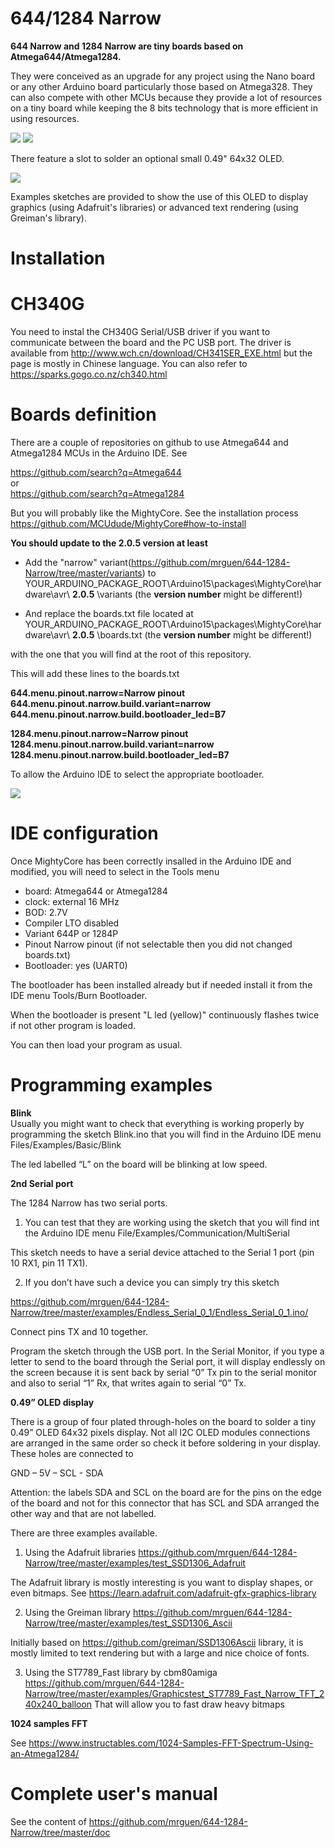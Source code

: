 # 644/1284 Narrow

**644 Narrow and 1284 Narrow are tiny boards based on Atmega644/Atmega1284.** 

They were conceived as an upgrade for any project using the Nano board or any other Arduino board particularly those based on Atmega328. They can also compete with other MCUs because they provide a lot of resources on a tiny board while keeping the 8 bits technology that is more efficient in using resources.  
  
<img src="https://github.com/mrguen/644-1284-Narrow/blob/master/images/644_1284%20Narrow%20v0.9%20global%20view.jpg">


<img src="https://github.com/mrguen/644-1284-Narrow/blob/master/images/board-outline-nano-narrow-uno-mega-1-5x_png_project-body.jpg">


There feature a slot to solder an optional small 0.49" 64x32 OLED.

<img src="https://github.com/mrguen/644-1284-Narrow/blob/master/images/644%20Narrow%20v0.9%20OLED%20TOP%203D.jpg">

Examples sketches are provided to show the use of this OLED to display graphics (using Adafruit's libraries) or advanced text rendering (using Greiman's library).



# Installation

# CH340G

You need to instal the CH340G Serial/USB driver if you want to communicate between the board and the PC USB port.
The driver is available from http://www.wch.cn/download/CH341SER_EXE.html but the page is mostly in Chinese language. You can also refer to https://sparks.gogo.co.nz/ch340.html

# Boards definition

There are a couple of repositories on github to use Atmega644 and Atmega1284 MCUs in the Arduino IDE. See

https://github.com/search?q=Atmega644  
or  
https://github.com/search?q=Atmega1284   

But you will probably like the MightyCore. See the installation process https://github.com/MCUdude/MightyCore#how-to-install

**You should update to the 2.0.5 version at least**

* Add the "narrow" variant(https://github.com/mrguen/644-1284-Narrow/tree/master/variants) to YOUR_ARDUINO_PACKAGE_ROOT\Arduino15\packages\MightyCore\hardware\avr\ **2.0.5** \variants (the **version number** might be different!)

* And replace the boards.txt file located at YOUR_ARDUINO_PACKAGE_ROOT\Arduino15\packages\MightyCore\hardware\avr\ **2.0.5** \boards.txt (the **version number** might be different!)

with the one that you will find at the root of this repository. 

This will add these lines to the boards.txt

**644.menu.pinout.narrow=Narrow pinout  
644.menu.pinout.narrow.build.variant=narrow  
644.menu.pinout.narrow.build.bootloader_led=B7**

**1284.menu.pinout.narrow=Narrow pinout  
1284.menu.pinout.narrow.build.variant=narrow  
1284.menu.pinout.narrow.build.bootloader_led=B7**

To allow the Arduino IDE to select the appropriate bootloader.
  
  
<img src="https://github.com/mrguen/644-1284-Narrow/blob/master/images/Narrow_V0.9_Pinout.jpg">
  
  
# IDE configuration

Once MightyCore has been correctly insalled in the Arduino IDE and modified, you will need to select in the Tools menu

* board: Atmega644 or Atmega1284
* clock: external 16 MHz
* BOD: 2.7V
* Compiler LTO disabled
* Variant 644P or 1284P
* Pinout Narrow pinout (if not selectable then you did not changed boards.txt)
* Bootloader: yes (UART0)

The bootloader has been installed already but if needed install it from the IDE menu Tools/Burn Bootloader.   

When the bootloader is present "L led (yellow)" continuously flashes twice if not other program is loaded.

You can then load your program as usual.

# Programming examples

**Blink**  
Usually you might want to check that everything is working properly by programming the  sketch Blink.ino that you will find in the Arduino IDE menu Files/Examples/Basic/Blink

The led labelled “L” on the board will be blinking at low speed.

**2nd Serial port**  

The 1284 Narrow has two serial ports. 

1) You can test that they are working using the sketch that you will find int the Arduino IDE menu File/Examples/Communication/MultiSerial


This sketch needs to have a serial device attached to the Serial 1 port (pin 10 RX1, pin 11 TX1).


2) If you don’t have such a device you can simply try this sketch

https://github.com/mrguen/644-1284-Narrow/tree/master/examples/Endless_Serial_0_1/Endless_Serial_0_1.ino/ 


Connect pins TX and 10 together.

Program the sketch through the USB port. In the Serial Monitor, if you type a letter to send to the board through the Serial port, it will display endlessly on the screen because it is sent back by serial “0” Tx pin to the serial monitor and also to serial “1” Rx, that writes again to serial “0” Tx. 

 
**0.49” OLED display**  

There is a group of four plated through-holes on the board to solder a tiny 0.49” OLED 64x32 pixels display. Not all I2C OLED modules connections are arranged in the same order so check it before soldering in your display. These holes are connected to 

GND – 5V – SCL - SDA

Attention: the labels SDA and SCL on the board are for the pins on the edge of the board and not for this connector that has SCL and SDA arranged the other way and that are not labelled.


There are three examples available. 

1) Using the Adafruit libraries 
https://github.com/mrguen/644-1284-Narrow/tree/master/examples/test_SSD1306_Adafruit

The Adafruit library is mostly interesting is you want to display shapes, or even bitmaps. See https://learn.adafruit.com/adafruit-gfx-graphics-library


2)  Using the Greiman library 
https://github.com/mrguen/644-1284-Narrow/tree/master/examples/test_SSD1306_Ascii

Initially based on https://github.com/greiman/SSD1306Ascii library, it is mostly limited to text rendering but with a large and nice choice of fonts.


3)  Using the ST7789_Fast library by cbm80amiga 
https://github.com/mrguen/644-1284-Narrow/tree/master/examples/Graphicstest_ST7789_Fast_Narrow_TFT_240x240_balloon
That will allow you to fast draw heavy bitmaps



**1024 samples FFT** 

See https://www.instructables.com/1024-Samples-FFT-Spectrum-Using-an-Atmega1284/ 

# Complete user's manual

See the content of https://github.com/mrguen/644-1284-Narrow/tree/master/doc

